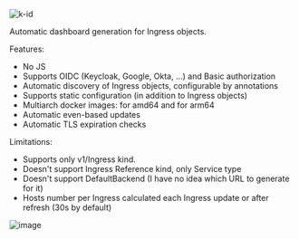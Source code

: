 ![k-id](https://user-images.githubusercontent.com/6597086/145367873-ae85fba7-d3aa-47ba-8100-1ce6518aa463.png)

Automatic dashboard generation for Ingress objects.

Features:

* No JS
* Supports OIDC (Keycloak, Google, Okta, ...) and Basic authorization
* Automatic discovery of Ingress objects, configurable by annotations
* Supports static configuration (in addition to Ingress objects)
* Multiarch docker images: for amd64 and for arm64
* Automatic even-based updates
* Automatic TLS expiration checks

Limitations:

* Supports only v1/Ingress kind.
* Doesn't support Ingress Reference kind, only Service type
* Doesn't support DefaultBackend (I have no idea which URL to generate for it)
* Hosts number per Ingress calculated each Ingress update or after refresh (30s by default)

![image](https://user-images.githubusercontent.com/6597086/146317711-575b7be9-7fa9-47a4-90ee-5328393f4adc.png)
